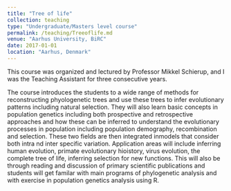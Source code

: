 ```yaml
---
title: "Tree of life"
collection: teaching
type: "Undergraduate/Masters level course"
permalink: /teaching/Treeoflife.md
venue: "Aarhus University, BiRC"
date: 2017-01-01
location: "Aarhus, Denmark"
---
```

This course was organized and lectured by Professor Mikkel Schierup, and I was the Teaching Assistant for three consecutive years.

The course introduces the students to a wide range of methods for reconstructing phyologenetic trees and use these trees to infer evolutionary patterns including natural selection. They will also learn basic concepts in population genetics including both prospective and retrospective approaches and how these can be inferred to understand the evolutionary processes in population including population demography, recombination and selection. These two fields are then integrated inmodels that consider both intra nd inter specific variation. Application areas will include inferring human evolution, primate evolutionary hioistory, virus evolution, the complete tree of life, inferring selection for new functions. This will also be through reading and discussion of primary scientific publications and students will get familar with main programs of phylogenetic analysis and with exercise in population genetics analysis using R.